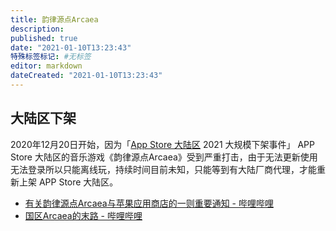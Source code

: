 ```yaml
---
title: 韵律源点Arcaea
description:
published: true
date: "2021-01-10T13:23:43"
特殊标签标记: #无标签
editor: markdown
dateCreated: "2021-01-10T13:23:43"
---
```


## 大陆区下架

2020年12月20日开始，因为「[App Store 大陆区](/company/Apple/App_Store.md) 2021 大规模下架事件」 APP Store 大陆区的音乐游戏《韵律源点Arcaea》受到严重打击，由于无法更新使用无法登录所以只能离线玩，持续时间目前未知，只能等到有大陆厂商代理，才能重新上架 APP Store 大陆区。

+ [有关韵律源点Arcaea与苹果应用商店的一则重要通知 - 哔哩哔哩](https://archive.is/r9ryo "https://www.bilibili.com/read/cv8840434")
+ [国区Arcaea的末路 - 哔哩哔哩](https://archive.is/849Pp "https://www.bilibili.com/video/BV1wp4y167qB")
